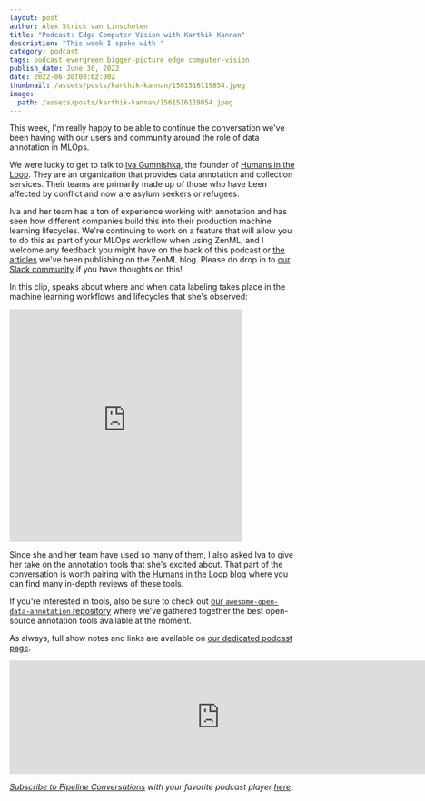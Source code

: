 ```yaml
---
layout: post
author: Alex Strick van Linschoten
title: "Podcast: Edge Computer Vision with Karthik Kannan"
description: "This week I spoke with "
category: podcast
tags: podcast evergreen bigger-picture edge computer-vision
publish_date: June 30, 2022
date: 2022-06-30T00:02:00Z
thumbnail: /assets/posts/karthik-kannan/1561516119854.jpeg
image:
  path: /assets/posts/karthik-kannan/1561516119854.jpeg
---
```


This week, I'm really happy to be able to continue the conversation we've been
having with our users and community around the role of data annotation in MLOps.

We were lucky to get to talk to [Iva Gumnishka](https://www.linkedin.com/in/ivagumnishka/), the founder of [Humans in the Loop](https://humansintheloop.org/). They are an organization that provides data annotation and collection services. Their teams are primarily made up of those who have been affected by conflict and now are asylum seekers or refugees.

Iva and her team has a ton of experience working with annotation and has seen
how different companies build this into their production machine learning
lifecycles. We're continuing to work on a feature that will allow you to do this
as part of your MLOps workflow when using ZenML, and I welcome any feedback you
might have on the back of this podcast or
[the](https://blog.zenml.io/data-labelling-annotation/)
[articles](https://blog.zenml.io/open-source-data-annotation-tools/) we've been
publishing on the ZenML blog. Please do drop in to [our Slack community](https://zenml.io/slack-invite/) if you
have thoughts on this!

In this clip, speaks about where and when data labeling takes place in the
machine learning workflows and lifecycles that she's observed:

<iframe src="https://share.descript.com/embed/2PAvdnpaodd" width="410" height="410" frameborder="0" allowfullscreen></iframe>

Since she and her team have used so many of them, I also asked Iva to give her
take on the annotation tools that she's excited about. That part of the
conversation is worth pairing with [the Humans in the Loop
blog](https://humansintheloop.org/resources/blog/) where you can find many
in-depth reviews of these tools.

If you're interested in tools, also be sure to check out [our
`awesome-open-data-annotation`
repository](https://github.com/zenml-io/awesome-open-data-annotation) where
we've gathered together the best open-source annotation tools available at the
moment.

As always, full show notes and links are available on
[our dedicated podcast page](https://podcast.zenml.io/).

<iframe src="https://player.fireside.fm/v2/vA-gqsEV+-0dTuHmO?theme=dark" width="740" height="200" frameborder="0" scrolling="no"></iframe>

<br>

_[Subscribe to Pipeline Conversations](https://podcast.zenml.io/subscribe) with_
_your favorite podcast player [here](https://podcast.zenml.io/subscribe)._
